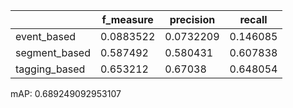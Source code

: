 |               |   f_measure |   precision |   recall |
|---------------|-------------|-------------|----------|
| event_based   |   0.0883522 |   0.0732209 | 0.146085 |
| segment_based |   0.587492  |   0.580431  | 0.607838 |
| tagging_based |   0.653212  |   0.67038   | 0.648054 |
mAP: 0.689249092953107
